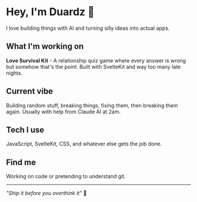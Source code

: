 # Hey, I'm Duardz 👋

I love building things with AI and turning silly ideas into actual apps.

## What I'm working on

**Love Survival Kit** - A relationship quiz game where every answer is wrong but somehow that's the point. Built with SvelteKit and way too many late nights.

## Current vibe

Building random stuff, breaking things, fixing them, then breaking them again. Usually with help from Claude AI at 2am.

## Tech I use

JavaScript, SvelteKit, CSS, and whatever else gets the job done.

## Find me

Working on code or pretending to understand git.

---

*"Ship it before you overthink it"* 🚀
